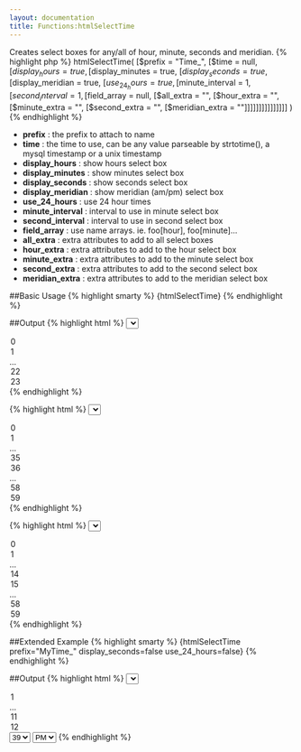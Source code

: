 ```yaml
---
layout: documentation
title: Functions:htmlSelectTime
---
```


Creates select boxes for any/all of hour, minute, seconds and meridian.
{% highlight php %}
htmlSelectTime( [$prefix = "Time_", [$time = null, [$display_hours = true, [$display_minutes = true, [$display_seconds = true, [$display_meridian = true, [$use_24_hours = true, [$minute_interval = 1, [$second_interval = 1, [$field_array = null, [$all_extra = "", [$hour_extra = "", [$minute_extra = "", [$second_extra = "", [$meridian_extra = ""]]]]]]]]]]]]]]] )
{% endhighlight %}

* **prefix** : the prefix to attach to name
* **time** : the time to use, can be any value parseable by strtotime(), a mysql timestamp or a unix timestamp
* **display_hours** : show hours select box
* **display_minutes** : show minutes select box
* **display_seconds** : show seconds select box
* **display_meridian** : show meridian (am/pm) select box
* **use_24_hours** : use 24 hour times
* **minute_interval** : interval to use in minute select box
* **second_interval** : interval to use in second select box
* **field_array** : use name arrays. ie. foo[hour], foo[minute]...
* **all_extra** : extra attributes to add to all select boxes
* **hour_extra** : extra attributes to add to the hour select box
* **minute_extra** : extra attributes to add to the minute select box
* **second_extra** : extra attributes to add to the second select box
* **meridian_extra** : extra attributes to add to the meridian select box

##Basic Usage
{% highlight smarty %}
{htmlSelectTime}
{% endhighlight %}

##Output
{% highlight html %}
<select name='Time_Hour'>
 <option value='0'>0</option>
 <option value='1'>1</option>
 ...
 <option value='22'>22</option>
 <option value='23' selected='selected'>23</option>
</select>
{% endhighlight %}

{% highlight html %}
<select name='Time_Minute'>
 <option value='0'>0</option>
 <option value='1'>1</option>
 ...
 <option value='35' selected='selected'>35</option>
 <option value='36'>36</option>
 ...
 <option value='58'>58</option>
 <option value='59'>59</option>
</select>
{% endhighlight %}

{% highlight html %}
<select name='Time_Second'>
 <option value='0'>0</option>
 <option value='1'>1</option>
 ...
 <option value='14' selected='selected'>14</option>
 <option value='15'>15</option>
 ...
 <option value='58'>58</option>
 <option value='59'>59</option>
</select>
{% endhighlight %}

##Extended Example
{% highlight smarty %}
{htmlSelectTime prefix="MyTime_" display_seconds=false use_24_hours=false}
{% endhighlight %}

##Output
{% highlight html %}
<select name='MyTime_Hour'  >
 <option value='1'>1</option>
 ...
 <option value='11' selected='selected'>11</option>
 <option value='12'>12</option>
</select>
<select name='MyTime_Minute'  >
 <option value='0'>0</option>
 <option value='1'>1</option>
 ...
 <option value='38'>38</option>
 <option value='39' selected='selected'>39</option>
 ...
 <option value='58'>58</option>
 <option value='59'>59</option>
</select>
<select name='MyTime_Meridian'>
 <option value='am'>AM</option>
 <option value='pm' selected='selected'>PM</option>
</select>
{% endhighlight %}